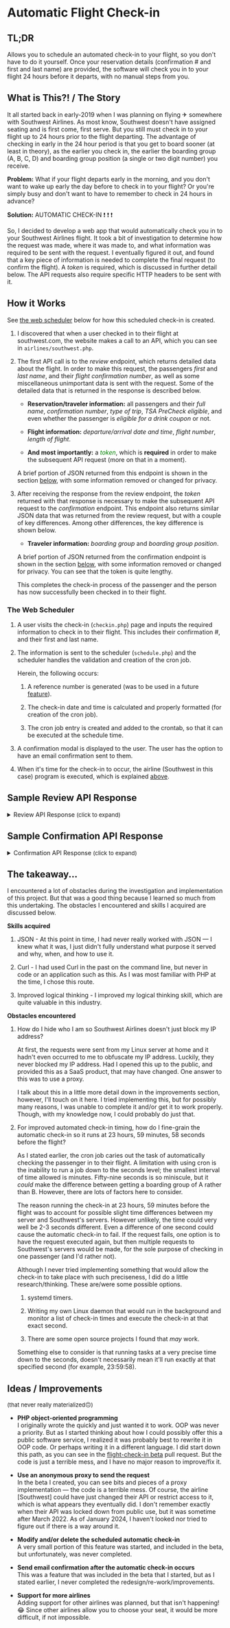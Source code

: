 # Automatic Flight Check-in

## TL;DR

Allows you to schedule an automated check-in to your flight, so you don't have to do it yourself. Once your reservation details (confirmation # and first and last name) are provided, the software will check you in to your flight 24 hours before it departs, with no manual steps from you.


## What is This⁈ / The Story

It all started back in early-2019 when I was planning on flying ✈ somewhere with Southwest Airlines. As most know, Southwest doesn't have assigned seating and is first come, first serve. But you still must check in to your flight up to 24 hours prior to the flight departing. The advantage of checking in early in the 24 hour period is that you get to board sooner (at least in theory), as the earlier you check in, the earlier the boarding group (A, B, C, D) and boarding group position (a single or two digit number) you receive.

**Problem:** What if your flight departs early in the morning, and you don't want to wake up early the day before to check in to your flight? Or you're simply busy and don't want to have to remember to check in 24 hours in advance?

**Solution:** AUTOMATIC CHECK-IN ❗ ❗ ❗

So, I decided to develop a web app that would automatically check you in to your Southwest Airlines flight. It took a bit of investigation to determine how the request was made, where it was made to, and what information was required to be sent with the request. I eventually figured it out, and found that a key piece of information is needed to complete the final request (to confirm the flight). A _token_ is required, which is discussed in further detail below. The API requests also require specific HTTP headers to be sent with it.


## How it Works

See [the web scheduler](#the-web-scheduler) below for how this scheduled check-in is created.

1) I discovered that when a user checked in to their flight at southwest.com, the website makes a call to an API, which you can see in `airlines/southwest.php`.

2) The first API call is to the _review_ endpoint, which returns detailed data about the flight. In order to make this request, the passengers _first_ and _last name_, and their _flight confirmation number_, as well as some miscellaneous unimportant data is sent with the request. Some of the detailed data that is returned in the response is described below.

    - **Reservation/traveler information:** all passengers and their _full name_, _confirmation number_, _type of trip_, _TSA PreCheck eligible_, and even whether the passenger is _eligible for a drink coupon_ or not.

    - **Flight information:** _departure/arrival date and time_, _flight number_, _length of flight_.

    - **And most importantly:** a <span style="color: green;">_token_</span>, which is **required** in order to make the subsequent API request (more on that in a moment).

    A brief portion of JSON returned from this endpoint is shown in the section [below](#sample-review-api-response), with some information removed or changed for privacy.

3) After receiving the response from the review endpoint, the _token_ returned with that response is necessary to make the subsequent API request to the _confirmation_ endpoint. This endpoint also returns similar JSON data that was returned from the review request, but with a couple of key differences. Among other differences, the key difference is shown below.

    - **Traveler information:** _boarding group_ and _boarding group position_.

    A brief portion of JSON returned from the confirmation endpoint is shown in the section [below](#sample-confirmationw-api-response), with some information removed or changed for privacy. You can see that the token is quite lengthy.

    This completes the check-in process of the passenger and the person has now successfully been checked in to their flight.


### The Web Scheduler

1) A user visits the check-in (`checkin.php`) page and inputs the required information to check in to their flight. This includes their confirmation #, and their first and last name.

2) The information is sent to the scheduler (`schedule.php`) and the scheduler handles the validation and creation of the cron job.

    Herein, the following occurs:

    1) A reference number is generated (was to be used in a future [feature](#ideas--improvements)).

    2) The check-in date and time is calculated and properly formatted (for creation of the cron job).

    3) The cron job entry is created and added to the crontab, so that it can be executed at the schedule time.

3) A confirmation modal is displayed to the user. The user has the option to have an email confirmation sent to them.

4) When it's time for the check-in to occur, the airline (Southwest in this case) program is executed, which is explained [above](#how-it-works).


## Sample Review API Response

<details>
  <summary>Review API Response <span style="font-size: small;">(click to expand)<span></summary>

```JSON
{
  "data": {
    "searchResults": {
      "reservation": {
        "confirmationNumber": "MVDNPS",
        "international": false,
        "seniorPassenger": false,
        "eligibleForDrinkCoupon": false,
        "upgradeToBusinessSelect": true,
        "tripType": "roundtrip",
        "travelers": [
          {
            "extraSeat": false,
            "firstName": "Johnny",
            "middleName": null,
            "lastName": "5",
            "givenName": "Johnny",
            "surname": "5",
            "boardingBounds": [
              {
                "eligibleForSelfServiceCheckIn": true,
                "boardingSegments": [
                  {
                    "tsaPreCheck": true,
                    "eligibleForDrinkCoupon": false,
                    "disabilityAssistance": false
                  }
                ]
              }
            ]
          }
        ],
        "bounds": [
          {
            "international": false,
            "segments": [
              {
                "flightIdentifier": "",
                "originationAirportCode": "MCO",
                "destinationAirportCode": "MIA",
                "departureDate": "2018-08-04T10:25-07:00",
                "flightLegs": [
                  {
                    "operatingFlightNumber": "1856",
                    "originationAirportCode": "MCO",
                    "destinationAirportCode": "MIA",
                    "departureDateTime": "2018-08-04T10:25-07:00",
                    "arrivalDateTime": "2018-08-04T11:35-07:00",
                    "changePlanes": false,
                    "nextDay": false,
                    "wifi": true,
                    "totalDuration": 60,
                    "stopDuration": 0
                  }
                ]
              }
            ],
            "type": "departing"
          }
        ]
      },
      "token": "eyJhbGciOiJkaXIiLCJlbmMiOiJBMTI4Q0JDLUhTMjU2In0..wyoMHC2oQo9nOjwRWSMSXA.cbtOFC53BeZssG9Uvp0fEvRtDpif5Jcp876KFIrjIB9ZWgqRG6fqmS69J1n_8YzWJy40iER7p9o1qfN7MFu5h6DQGsjo0zPn9vIRVzQwI738_xgn3Pq4--A2qUXB4rCG5TyJuCTaUhRNJ9wZSReGD6zOYu0viP0oIVzakqjGbM7qPdbRncrkaaeQGGEyW3-8bMunxcH6GEa9-P8b4kYXsT1RhlxqRHD5bBfGDcLIit58m10xa6ilI0I5q-M5jfRpFb0qri2ggQxNw-WTUO3hxJ_Bjf5V72Q4BJEtCxjqXaqH8924rBSkUYihrdQOtYW2TCsPoek-UjpgTePlcJITQLnUX3riIkHfYBNSr_2UW2fwm2igiTrlmmD_A7gABZq3U0gRgS37PungW5Rc93i12MvOT77tSmOri5-JvHssNDCh4d1Mhhlpm_2kDKL8SBIPw9bffaHlYtC6F8wyqoF3aIfDYeuZUcXmx7R0V6ccS4uQh-cMrXbudPffehpT6THg6JYrZSgUk8cAEmzKhvGb9TMNvsvdAmy6-Ar_mSwSgNJ3UyY-zOT32INw7chUdx1q7omCMMAFaGBeJZPnJUJ6H6WXTzDDOOyKE69cypnPBPSxo5pd9MORQlgPV6JTMiBXzZdA3HR4VBRP0AiEGDXeKfcWZCX5LDMy-sT362-6gveVusrZSUnTZsfvnn90vnz-w6tTJscir_RfkRmqehjPqOy4EmmG7TCsSeEMnRlA4O8Ez-gHufEvjNtJFze0x0K9TaNoBcL1Ce1D1P64Ntrd1ypBNo3ojZmEzWP1aHtLODKw1ZWAYI_ZcZCG84mQ-Eu6mqWldGGMSZH-LAxD4_grpe4vd-KnA5TMlI0izOQ-DKyWiANVEOSizz_tmWlPNmWkgXJRjpJ0Y0EcYQZeh0cyzTFPwy9ZTVu1NLgNjggTik6HatBjhQGEGX0bPHhWF8IJerpEYJp95HxPOjhXDqf5XX0pP_pyKH1-viA4Ze2OrEfrU6D8QRD673QmFC-uJEIQfvtL17s-pmjt5wzKbTW9mUABnLo_v2Mudbx1C_sM77Noyw2m6SBBXMzsiavCMc8fW9YlzxcLFu37-mERoavJGTRmoH74mb6qkMbtvIlWGetfoEM8wk9lZRTV6TECMzGYG04foKr48zJ5n8rRxCYmb-0mk4WPmRzve637g9jCZ3_uHktCsSfcN8VxdRVOCU2kkA-M4z8WViI1iZ6Bj8pZ2C1b-KsgfeOMvd7UoTGx6hnbkwoSVDIipIflYKz6q8SKZ22xlKEfYRO0kTtVRIcOE9oG5YyYF9jHFJk09f_DLy_GPrgLcQzJFQIWepJeYsE7yGQXpk22nXxT6cdp2jorz28cXBcAFijGNVy74TDif2oSCGAckODdxMO64JXLL50vYSuuqj2wrAVtoEfJ7LGbmXlYmcmFoypGSXW3VJ8vMsEu9HbaVXProrH9ROqBmrJANeEFiNRBAVxUIgrRjxAUWsfa7PKROSmvvHkMC_785HpYL9x7pYPDOJPPnHqwMlJ6TEL1PRT1K3xME_pKFsYoIsfUCaBCyJ2JZys6ydFJ7bWHn0rl9TA_5OuegNFuKA2KV6SCkXSMLIWHZ9WXlec_PYdUMxJmhukRZNF0dguYkq_sAhThuPZoB06ML5Xz-1bHZydkQImOOnJbfd8m1Q1cQ7ax0mRr5jPiPkwaAwG9Zn4p2sYy_HBECWrq28kX_fafVZBEzWqmHvxB8ZW0lwDyqxI6n0LChNDx7_ZSxYKXArvKeEQcjWCXlmHPlO3S3mpW4Qr-zb0Rmtffx9NLRkYOi2DWlzqWNVaZmSXJia3oo_ST5Ajie8uQa5l6zkIOLbSAG_xKL_wvAlxUr2zf-Hlx5gHPNJtsXqjLFxFmvprzLshJdizWJv93GV1lnZTFJidZ7xhgkrNapEj_mlF0z_vbrRFJ6d37WeQFlkXbI715GhHFhWwB1fvZn4LPrMwBotqfecm_JTIaUI9niqk76IvTe4xSuskoaOtxGjQgk1w_YsG3CTky05rMHb_3We1PopKO6iZnxl6LBEjXzTKUHM4IFophz7EtNp5ZBPMlDIvLHeOmWf_10LkYrSyjEFqlMV2WWlY_iBU7N8J0piFynbc5No34i1C6jJ8czRZA8ollw4JmBUSr0iwZgP0047vtn-jH0gnAgsuBWk5I4UBjA2WttQwk079WeFfJICFh_0vnMY5bpan1_g8cNpHFCtcak2MUe7qcTF75G0vy7gL5LnNkQzG3HMONGaNXIJ4ePIlJ-L0cZMrOJyPdzpaQ8yc_D5A1TJJAHXOkj6K6UsQoF_fLYg64YMRz2S0EfCgp6wLwW8kDzm5T6VrkE-bmxbaXrUs2fDR1RDU6bCghQuAxEY5QnPd3cK2Bfr4-xWHopwsDe-PQQKl3lG1u9CXRHrkUOSs7AcdUS0E8vLBE7tNrZlUvtGY8cnGCvXbfT8skcCSM0kmrSCpRj5DcxdCrzr3mORRkw-qj2O0qy6R6hs8Y4OYhkho1VqarNUCeFvlWpaepnVXMVGuGMTdOPnSiqMFYuZCWwIh7lMxqDFIvXZIo7G-ajWhv3YigUwL7yM0fJHlFczTtD6iDNwzFyzU_OT5Pl9poAm8YLVbE5hm4P0cjOF3cfkVb_CMmpVeE4J0BfqMXhZw_4PsmbFQgu4sOoPhOC1ZCjmMIrP54GSG6itBNv4xb40qXo7xyyx9DqZtbktCexrVNjfGx0_AkiT-E4-C_uDyVDh2618bnJePfcrUtOLpSNkKvn7HQGcRjlECPishXIoW8qNpm0SSbrAaqod-d30MnzfCr_RF-NxUc2Ph2uANfu7JlK1UsOu9f9JUftq8zPA36EgsXMHU6GrQ0cr9Ob6NoBgwGFoFUM7OUZ2UShXytjqq4fG0DCgvS0OBDwfY4jkC5QgXO8NEYm9QieYGnDItcfeMtiFqRb3irz7OeFhRjCO3vZkIFuQvt5ZNQMRocWLJ_AgmF5KWKLdN6cP261oDIQ7k2Hc-JsdjSi8AXPNTKwfU7ASstMgb583sTHa0y67L0QtnUk2fE0efe3WyYDOpOsPMu2J7FNkXBSfQ-fOgJnNkCbGt6SxIkygzQZdnLb98xsE0tPYLHFo-NWRkcfz2zD49if4JouDwPudyn9hiMWMfiLtLhU9Iyn3DzrgNoI9GDYPPKP68wwKKZrRx7sV4WqllHT2Jcdg7WbYg6dZtTv6KZR7ftDgqvaT-kf3u7YUoGseqvpiQxs83wRNKN2tuNAL_Yz0xJN_QAh8BWHU8bQ8oB6nuOG0ErFQ3gmBZiyIqA8mSwBifdPzzl3opnQU3hkx6kEG0mGwyB4XrN7pco5Qj5mnG5g3jI7JYK4FWz5OSTHRncXZhxJZEYv9TMgxtiFwspuV8Y6ddf2zrpdQxR5SGMc1IYwxsXZhSU0Y5QJooDpSMCmXBx0JdnR5EkJYn4JCwQhT9BOxrQIAXCsIRp6CbdxRcoJmV61hK3ZBKAwB1YxUw_pUEAAmceO45tkTmJhDAZY5ii50QOrlDzbHQVdWE_WVDpDrthf27aIYqBr3dk1t88RIEj2cSJEgdE_l0mflbY-2xVS1K81mGeSZZVBH5FcjkQGv7qYKEx8Ah-6YFxHts7dpdFQNK1FY6KYjpEaxVRIu-ctV4V9yLp3_-Xg_B82Br4a7W5ADSeL5N6hHim8L_1yDF1aOSMrdEpopnRBattdznfgF9TsIFf1XsmmpicNi-grLsiXB6ZGZ-s3dqfs8V8qPybv4gPhTvhtpyYiQvrozQyK0UMCAlJHbuk7TmsZJobmPesJIDDFU0k_k5CkT1ZsIbwU-NHC3WtA22bj9Un1BotvlMx0ItixPdNKMO5YjpHeHGJM-zDWWt7BmQJ40S-g-6PtEMw5CkMNdHVlT6XZ9WADjgI5h1zIB9YHcjj4wlfkVdaVZE0IBd6QtYGpBH7qpO0gyEJ72OiOgizhwkhpnabCIs1flp4gao1_6eDCjn9UznEtc455qvNit5g3pdkXMRuTBuFghq8uHONfvG2zqJqQ9eY8iog1BQ2lwvdLfSfKz4iGSsISZQcd19lAEj6CU9ICT3cQMyZm36J1Z7jsCNf9m7CojhH5tpG2WiBDGhe-BGhIVFGNkftVDfBrOEFUdQFZHm5hNiwQGyTJQ2zswxVK4BTzmDwdofppLObj2Q2JUfMeZx68RY5kSEMhlC4BTtJkxYtN1cple6u23x1RX4EXMlzKPr-qox6ohdI9sj-L8JWFKE7H2N-xQjrGpEtAeg903rg2QL7UyfhAFOVyFwc-Fxfs1RNvwIV-ynjhQh58dmzMSF7zjEZ1DA.pmFTN1UJx2Hro0NYrOoGjQ"
    }
  },
  "success": true
}

```
</details>


## Sample Confirmation API Response

<details>
  <summary>Confirmation API Response <span style="font-size: small;">(click to expand)<span></summary>

```JSON
{
  "data": {
    "searchResults": {
      "travelers": [
        {
          "boardingBounds": [
            {
              "eligibleForSelfServiceCheckIn": false,
              "boardingSegments": [
                {
                  "boardingGroup": "B",
                  "boardingGroupPosition": "38",
                  "tsaPreCheck": true,
                  "eligibleForDrinkCoupon": false
                }
              ]
            }
          ]
        }
      ],
      "eligibleForMobileBoardingPass": true,
      "token": "[REMOVED FOR BREVITY]",
      "drinkCouponSelected": false
    }
  },
  "success": true,
  "notifications": null,
  "uiMetadata": {
    "proxyLogout": true,
    "chapiVersion": "1.8.0",
    "maintenance": false,
    "group-checkin": true
  }
}
```
</details>


## The takeaway...

I encountered a lot of obstacles during the investigation and implementation of this project. But that was a good thing because I learned so much from this undertaking. The obstacles I encountered and skills I acquired are discussed below.

**Skills acquired**

1) JSON - At this point in time, I had never really worked with JSON — I knew what it was, I just didn't fully understand what purpose it served and why, when, and how to use it.

2) Curl - I had used Curl in the past on the command line, but never in code or an application such as this. As I was most familiar with PHP at the time, I chose this route.

3) Improved logical thinking - I improved my logical thinking skill, which are quite valuable in this industry.

**Obstacles encountered**

1) How do I hide who I am so Southwest Airlines doesn't just block my IP address?

    At first, the requests were sent from my Linux server at home and it hadn't even occurred to me to obfuscate my IP address. Luckily, they never blocked my IP address. Had I opened this up to the public, and provided this as a SaaS product, that may have changed. One answer to this was to use a proxy.

    I talk about this in a little more detail down in the improvements section, however, I'll touch on it here. I tried implementing this, but for possibly many reasons, I was unable to complete it and/or get it to work properly. Though, with my knowledge now, I could probably do just that.

2) For improved automated check-in timing, how do I fine-grain the automatic check-in so it runs at 23 hours, 59 minutes, 58 seconds before the flight?

    As I stated earlier, the cron job caries out the task of automatically checking the passenger in to their flight. A limitation with using cron is the inability to run a job down to the seconds level; the smallest interval of time allowed is minutes. Fifty-nine seconds is so miniscule, but it _could_ make the difference between getting a boarding group of A rather than B. However, there are lots of factors here to consider.

    The reason running the check-in at 23 hours, 59 minutes before the flight was to account for possible slight time differences between my server and Southwest's servers. However unlikely, the time could very well be 2-3 seconds different. Even a difference of one second could cause the automatic check-in to fail. If the request fails, one option is to have the request executed again, but then multiple requests to Southwest's servers would be made, for the sole purpose of checking in one passenger (and I'd rather not).

    Although I never tried implementing something that would allow the check-in to take place with such preciseness, I did do a little research/thinking. These are/were some possible options.

    1) systemd timers.

    2) Writing my own Linux daemon that would run in the background and monitor a list of check-in times and execute the check-in at that exact second.

    3) There are some open source projects I found that _may_ work.

    Something else to consider is that running tasks at a very precise time down to the seconds, doesn't necessarily mean it'll run exactly at that specified second (for example, 23:59:58).


## Ideas / Improvements
<span style="font-size: small;">(that never really materialized🙃)</span>

* **PHP object-oriented programming**<br>
I originally wrote the quickly and just wanted it to work. OOP was never a priority. But as I started thinking about how I could possibly offer this a public software service, I realized it was probably best to rewrite it in OOP code. Or perhaps writing it in a different language. I did start down this path, as you can see in the [flight-check-in beta](https://github.com/jdstone/flight-check-in/pull/1) pull request. But the code is just a terrible mess, and I have no major reason to improve/fix it.

* **Use an anonymous proxy to send the request**<br>
In the beta I created, you can see bits and pieces of a proxy implementation — the code is a terrible mess. Of course, the airline [Southwest] could have just changed their API or restrict access to it, which is what appears they eventually did. I don't remember exactly when their API was locked down from public use, but it was sometime after March 2022. As of January 2024, I haven't looked nor tried to figure out if there is a way around it.

* **Modify and/or delete the scheduled automatic check-in**<br>
A very small portion of this feature was started, and included in the beta, but unfortunately, was never completed.

* **Send email confirmation after the automatic check-in occurs**<br>
This was a feature that was included in the beta that I started, but as I stated earlier, I never completed the redesign/re-work/improvements.

* **Support for more airlines**<br>
Adding support for other airlines was planned, but that isn't happening! 😂 Since other airlines allow you to choose your seat, it would be more difficult, if not impossible.

